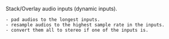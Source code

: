 Stack/Overlay audio inputs (dynamic inputs).

    - pad audios to the longest inputs.
    - resample audios to the highest sample rate in the inputs.
    - convert them all to stereo if one of the inputs is.
    